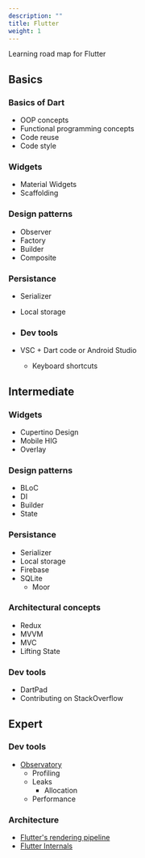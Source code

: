 ```yaml
---
description: ""
title: Flutter
weight: 1
---
```


Learning road map for Flutter

## Basics
### Basics of Dart
  - OOP concepts
  - Functional programming concepts
  - Code reuse
  - Code style

### Widgets
- Material Widgets
- Scaffolding

### Design patterns
- Observer
- Factory
- Builder
- Composite

### Persistance
- Serializer
- Local storage

- ### Dev tools
- VSC + Dart code or Android Studio
  - Keyboard shortcuts

## Intermediate

### Widgets
- Cupertino Design
- Mobile HIG
- Overlay

### Design patterns
- BLoC
- DI
- Builder
- State

### Persistance
- Serializer
- Local storage
- Firebase
- SQLite
  - Moor

### Architectural concepts
- Redux
- MVVM
- MVC
- Lifting State

### Dev tools
- DartPad
- Contributing on StackOverflow

## Expert

### Dev tools
- [Observatory](https://dart-lang.github.io/observatory/)
  - Profiling
  - Leaks
    - Allocation
  - Performance

### Architecture
- [Flutter's rendering pipeline](https://www.youtube.com/watch?v=UUfXWzp0-DU)
- [Flutter Internals](https://www.flutterinternals.org/)